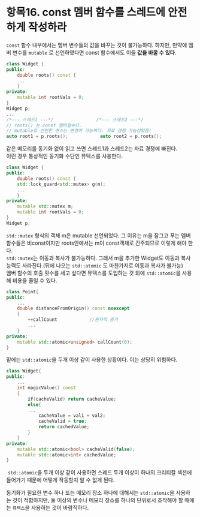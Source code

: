 # 항목16. const 멤버 함수를 스레드에 안전하게 작성하라

`const` 함수 내부에서는 멤버 변수들의 값을 바꾸는 것이 불가능하다. 하지만, 만약에 멤버 변수를 `mutable` 로 선언하였다면 const 함수에서도 이들 **값을 바꿀 수 있다**.

```cpp
class Widget {
public:
    double roots() const {
    ...
    }
private:
    mutable int rootVals = 0;
}
Widget p;
...
/*--- 스레드1 ---*/                /*--- 스레드2 ---*/
// roots() 는 const 멤버함수다.
// mutable로 선언한 변수는 변경이 가능하다. 자료 경쟁 가능성있음!
auto root1 = p.roots();            auto root2 = p.roots();
```

같은 메모리를 동기화 없이 읽고 쓰면 스레드1과 스레드2는 자료 경쟁에 빠진다.  
이런 경우 통상적인 동기화 수단인 뮤텍스를 사용한다.

```cpp
class Widget {
public:
    double roots() const {
    std::lock_guard<std::mutex> g(m);
    ...
    }
private:
    mutable std::mutex m;
    mutable int rootVals = 0;
}
Widget p;
```

`std::mutex` 형식의 객체 m은 mutable 선언되었다. 그 이유는 m을 잠그고 푸는 멤버 함수들은 비const이지만 roots안에서는 m이 const객체로 간주되므로 이렇게 해야 한다.  
`std::mutex`는 이동과 복사가 불가능하다. 그래서 m을 추가한 Widget도 이동과 복사 능력도 사라진다.(뒤에 나오는 `std::atomic` 도 마찬가지로 이동과 복사가 불가능)  
멤버 함수의 호출 횟수를 세고 싶다면 뮤텍스를 도입하는 것 외에 `std::atomic`을 사용해 비용을 줄일 수 있다.

```cpp
class Point{
public:
    ...
    double distanceFromOrigin() const noexcept
    {
        ++callCount            //원자적 증가
        ...
    }
private:
    mutable std::atomic<unsigned> callCount(0);
}
```

밑에는 `std::atomic`을 두개 이상 같이 사용한 상황이다. 이는 상당히 위험하다.

```cpp
class Widget{
public:
    ...
    int magicValue() const
    {
        if(cacheValid) return cacheValue;
        else{
        ...
            cacheValue = val1 + val2;
            cacheValid = true;
            return cachedValue;
        }
    }
private:
    mutable std::atomic<bool> cacheValid(false);
    mutable std::atomic<int> cachedValue;
}
```

 `std::atomic`을 두개 이상 같이 사용하면 스레드 두개 이상이 하나의 크리티칼 섹션에 들어가기 때문에 어떻게 작동할지 알 수 없게 된다.



동기화가 필요한 변수 하나 또는 메모리 장소 하나에 대해서는 `std::atomic`을 사용하는 것이 적합하지만, 둘 이상의 변수나 메모리 장소를 하나의 단위로서 조작해야 할 때에는 `뮤텍스`을 사용하는 것이 바람직하다.
